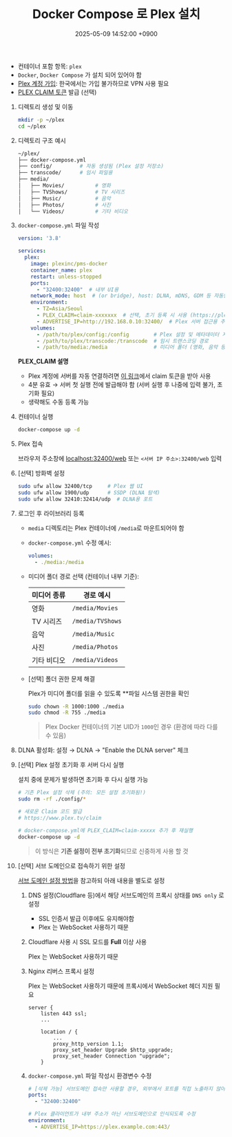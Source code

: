 ﻿---
layout: post
title:  "Docker Compose 로 Plex 설치"
date:   2025-05-09 14:52:00 +0900
categories: docker
---
- 컨테이너 포함 항목: `plex`  
- `Docker`, `Docker Compose` 가 설치 되어 있어야 함  
- [Plex 계정 가입](https://www.plex.tv/): 한국에서는 가입 불가하므로 VPN 사용 필요  
- [PLEX CLAIM 토큰](https://www.plex.tv/claim) 발급 (선택)  

1. 디렉토리 생성 및 이동

    ```bash
    mkdir -p ~/plex
    cd ~/plex
    ```

2. 디렉토리 구조 예시

    ```bash
    ~/plex/
    ├── docker-compose.yml
    ├── config/         # 자동 생성됨 (Plex 설정 저장소)
    ├── transcode/      # 임시 파일용
    ├── media/
    │   ├── Movies/          # 영화
    │   ├── TVShows/         # TV 시리즈
    │   ├── Music/           # 음악
    │   ├── Photos/          # 사진
    │   └── Videos/          # 기타 비디오
    ```

3. `docker-compose.yml` 파일 작성

    ```yaml
    version: '3.8'

    services:
      plex:
        image: plexinc/pms-docker
        container_name: plex
        restart: unless-stopped
        ports:
          - "32400:32400"  # 내부 UI용
        network_mode: host  # (or bridge), host: DLNA, mDNS, GDM 등 자동탐색용
        environment:
          - TZ=Asia/Seoul
          - PLEX_CLAIM=claim-xxxxxxx  # 선택, 초기 등록 시 사용 (https://plex.tv/claim)
          - ADVERTISE_IP=http://192.168.0.10:32400/  # Plex 서버 접근용 주소
        volumes:
          - /path/to/plex/config:/config        # Plex 설정 및 메타데이터 저장 위치
          - /path/to/plex/transcode:/transcode  # 임시 트랜스코딩 경로
          - /path/to/media:/media               # 미디어 폴더 (영화, 음악 등)
    ```

    **PLEX_CLAIM 설명**  

    - Plex 계정에 서버를 자동 연결하려면 [이 링크](https://www.plex.tv/claim)에서 claim 토큰을 받아 사용  
    - 4분 유효 → 서버 첫 실행 전에 발급해야 함  (서버 실행 후 나중에 입력 불가, 초기화 필요)
    - 생략해도 수동 등록 가능  

4. 컨테이너 실행

    ```bash
    docker-compose up -d
    ```

5. Plex 접속

    브라우저 주소창에 [localhost:32400/web](http://localhost:32400/web) 또는 `<서버 IP 주소>:32400/web` 입력  

6. [선택] 방화벽 설정

    ```bash
    sudo ufw allow 32400/tcp     # Plex 웹 UI
    sudo ufw allow 1900/udp      # SSDP (DLNA 탐색)
    sudo ufw allow 32410:32414/udp  # DLNA용 포트
    ```

7. 로그인 후 라이브러리 등록

    - `media` 디렉토리는 Plex 컨테이너에 `/media`로 마운트되어야 함  
    - `docker-compose.yml` 수정 예시:  

        ```yaml
        volumes:
          - ./media:/media
        ```
    - 미디어 폴더 경로 선택 (컨테이너 내부 기준):

        | 미디어 종류 | 경로 예시 |
        |-------------|-----------|
        | 영화        | `/media/Movies` |
        | TV 시리즈   | `/media/TVShows` |
        | 음악        | `/media/Music` |
        | 사진        | `/media/Photos` |
        | 기타 비디오  | `/media/Videos` |

    - [선택] 폴더 권한 문제 해결

        Plex가 미디어 폴더를 읽을 수 있도록 **파일 시스템 권한을 확인

        ```bash
        sudo chown -R 1000:1000 ./media
        sudo chmod -R 755 ./media
        ```

        > Plex Docker 컨테이너의 기본 UID가 `1000`인 경우 (환경에 따라 다를 수 있음)

8. DLNA 활성화: 설정 → DLNA → "Enable the DLNA server" 체크

9. [선택] Plex 설정 초기화 후 서버 다시 실행

    설치 중에 문제가 발생하면 초기화 후 다시 실행 가능
    
    ```bash
    # 기존 Plex 설정 삭제 (주의: 모든 설정 초기화됨!)
    sudo rm -rf ./config/*

    # 새로운 Claim 코드 발급
    # https://www.plex.tv/claim

    # docker-compose.yml에 PLEX_CLAIM=claim-xxxxx 추가 후 재실행
    docker-compose up -d
    ```

    > 이 방식은 **기존 설정이 전부 초기화**되므로 신중하게 사용 할 것

10. [선택] 서브 도메인으로 접속하기 위한 설정

    [서브 도메인 설정 방법](2025-05-07-02-도커-컨테이너에-서브도메인-적용.md)을 참고하되 아래 내용을 별도로 설정  

    1. DNS 설정(Cloudflare 등)에서 해당 서브도메인의 프록시 상태를 `DNS only` 로 설정

        - SSL 인증서 발급 이후에도 유지해야함  
        - Plex 는 WebSocket 사용하기 때문  

    2. Cloudflare 사용 시 SSL 모드를 **Full** 이상 사용

        Plex 는 WebSocket 사용하기 때문  

    3. Nginx 리버스 프록시 설정

        Plex 는 WebSocket 사용하기 때문에 프록시에서 WebSocket 헤더 지원 필요  

        ```nginx
        server {
            listen 443 ssl;
            ...
        
            location / {
                ...
                proxy_http_version 1.1;
                proxy_set_header Upgrade $http_upgrade;
                proxy_set_header Connection "upgrade";
            }
        ```

    4. `docker-compose.yml` 파일 작성시 환경변수 수정

        ```yaml
        # [삭제 가능] 서브도메인 접속만 사용할 경우, 외부에서 포트를 직접 노출하지 않아도 됨
        ports:
          - "32400:32400"
        
        # Plex 클라이언트가 내부 주소가 아닌 서브도메인으로 인식되도록 수정
        environment:
          - ADVERTISE_IP=https://plex.example.com:443/  
        ```